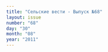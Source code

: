 ```yaml
---
title: "Сельские вести - Выпуск №68"
layout: issue
number: "68"
day: "30"
month: "08"
year: "2011"
---
```

